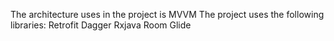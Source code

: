 The architecture uses in the project is MVVM
The project uses the following libraries:
Retrofit
Dagger
Rxjava
Room
Glide
